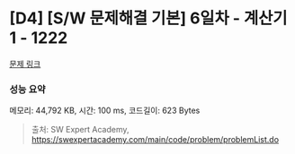 # [D4] [S/W 문제해결 기본] 6일차 - 계산기1 - 1222 

[문제 링크](https://swexpertacademy.com/main/code/problem/problemDetail.do?contestProbId=AV14mbSaAEwCFAYD) 

### 성능 요약

메모리: 44,792 KB, 시간: 100 ms, 코드길이: 623 Bytes



> 출처: SW Expert Academy, https://swexpertacademy.com/main/code/problem/problemList.do